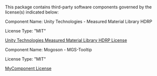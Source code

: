 This package contains third-party software components governed by the license(s) indicated below:

Component Name: Unity Technologies - Measured Material Library HDRP

License Type: "MIT"

[Unity Technologies Measured Material Library HDRP License](https://github.com/Unity-Technologies/MeasuredMaterialLibraryHDRP/blob/master/LICENSE.md)

Component Name: Mogoson - MGS-Tooltip

License Type: "MIT"

[MyComponent License](https://github.com/mogoson/MGS-UGUI/blob/master/LICENSE)
